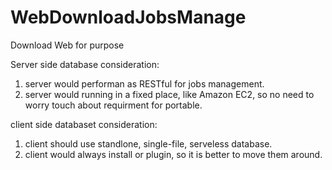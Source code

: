 WebDownloadJobsManage
=====================

Download Web for purpose



Server side database consideration:
1. server would performan as RESTful for jobs management. 
2. server would running in a fixed place, like Amazon EC2, so no need to worry touch about requirment for portable. 

client side databaset consideration:
1. client should use standlone, single-file, serveless database. 
2. client would always install or plugin, so it is better to move them around. 
